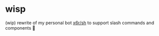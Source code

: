 # wisp

(wip) rewrite of my personal bot [x6r/sh](https://github.com/x6r/sh) to support slash commands and components 🍨
